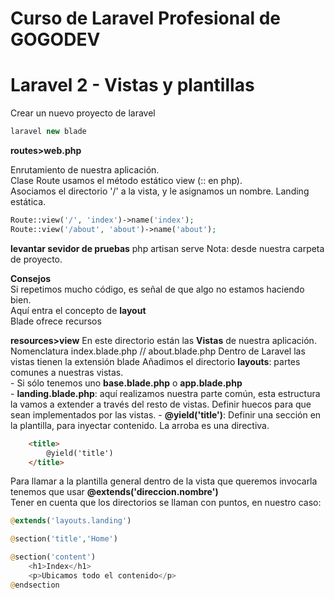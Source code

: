 # Curso de Laravel Profesional de GOGODEV

# Laravel 2 - Vistas y plantillas

Crear un nuevo proyecto de laravel  
``` php
laravel new blade 
```
**routes>web.php**  

Enrutamiento de nuestra aplicación.  
Clase Route usamos el método estático view (:: en php).  
Asociamos el directorio '/' a la vista, y le asignamos un nombre. 
Landing estática.  

```php
Route::view('/', 'index')->name('index');
Route::view('/about', 'about')->name('about');
``` 


**levantar sevidor de pruebas**
php artisan serve
Nota: desde nuestra carpeta de proyecto.

**Consejos**  
Si repetimos mucho código, es señal de que algo no estamos haciendo bien.  
Aquí entra el concepto de **layout**  
Blade ofrece recursos 

**resources>view**
En este directorio están las **Vistas** de nuestra aplicación. 
Nomenclatura index.blade.php // about.blade.php 
Dentro de Laravel las vistas tienen la extensión blade
Añadimos el directorio **layouts**: partes comunes a nuestras vistas.  
    - Si sólo tenemos uno **base.blade.php** o **app.blade.php**  
    - **landing.blade.php**: aquí realizamos nuestra parte común, esta estructura la vamos a extender a través del resto de vistas. Definir huecos para que sean implementados por las vistas.
    - **@yield('title')**: Definir una sección en la plantilla, para inyectar contenido. La arroba es una directiva.  
``` html
    <title>
        @yield('title')
    </title>
```

Para llamar a la plantilla general dentro de la vista que queremos invocarla tenemos que usar **@extends('direccion.nombre')**   
Tener en cuenta que los directorios se llaman con puntos, en nuestro caso:
``` php
@extends('layouts.landing')

@section('title','Home')

@section('content')
    <h1>Index</h1>
    <p>Ubicamos todo el contenido</p>
@endsection

```  


